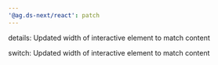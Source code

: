```yaml
---
'@ag.ds-next/react': patch
---
```


details: Updated width of interactive element to match content

switch: Updated width of interactive element to match content
